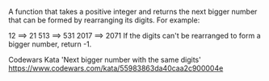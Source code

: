 A function that takes a positive integer and returns the next bigger number that can be formed by rearranging its digits. For example:

12 ==> 21
513 ==> 531
2017 ==> 2071
If the digits can't be rearranged to form a bigger number, return -1.

Codewars Kata 'Next bigger number with the same digits' https://www.codewars.com/kata/55983863da40caa2c900004e

